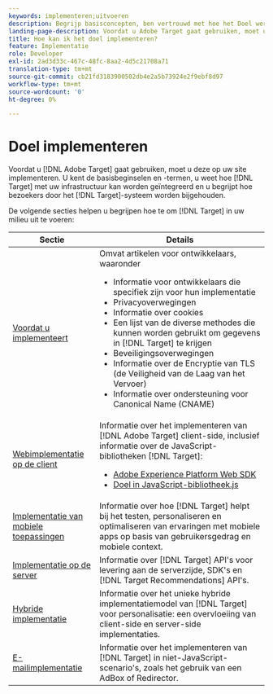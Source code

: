 ```yaml
---
keywords: implementeren;uitvoeren
description: Begrijp basisconcepten, ben vertrouwd met hoe het Doel werkt en met uw infrastructuur integreert, en begrijp hoe de bezoekers worden gevolgd.
landing-page-description: Voordat u Adobe Target gaat gebruiken, moet u het programma implementeren op uw site, enkele basisbeginselen en -termen begrijpen en vertrouwd zijn met de werking van Target.
title: Hoe kan ik het doel implementeren?
feature: Implementatie
role: Developer
exl-id: 2ad3d33c-467c-48fc-8aa2-4d5c21708a71
translation-type: tm+mt
source-git-commit: cb21fd3183900502db4e2a5b73924e2f9ebf8d97
workflow-type: tm+mt
source-wordcount: '0'
ht-degree: 0%

---
```


# Doel implementeren

Voordat u [!DNL Adobe Target] gaat gebruiken, moet u deze op uw site implementeren. U kent de basisbeginselen en -termen, u weet hoe [!DNL Target] met uw infrastructuur kan worden geïntegreerd en u begrijpt hoe bezoekers door het [!DNL Target]-systeem worden bijgehouden.

De volgende secties helpen u begrijpen hoe te om [!DNL Target] in uw milieu uit te voeren:

| Sectie | Details |
| --- | --- |
| [Voordat u implementeert](c-considerations-before-you-implement-target/considerations-before-you-implement-target.md) | Omvat artikelen voor ontwikkelaars, waaronder<ul><li>Informatie voor ontwikkelaars die specifiek zijn voor hun implementatie</li><li>Privacyoverwegingen</li><li>Informatie over cookies<li>Een lijst van de diverse methodes die kunnen worden gebruikt om gegevens in [!DNL Target] te krijgen</li><li>Beveiligingsoverwegingen</li><li>Informatie over de Encryptie van TLS (de Veiligheid van de Laag van het Vervoer)</li><li>Informatie over ondersteuning voor Canonical Name (CNAME)</li></ul> |
| [Webimplementatie op de client](/help/c-implementing-target/c-implementing-target-for-client-side-web/implement-target-for-client-side-web.md) | Informatie over het implementeren van [!DNL Adobe Target] client-side, inclusief informatie over de JavaScript-bibliotheken [!DNL Target]:<ul><li>[Adobe Experience Platform Web SDK](/help/c-implementing-target/c-implementing-target-for-client-side-web/aep-web-sdk.md)</li><li>[Doel in JavaScript-bibliotheek.js](/help/c-implementing-target/c-implementing-target-for-client-side-web/c-how-atjs-works/how-atjs-works.md)</li></ul> |
| [Implementatie van mobiele toepassingen](/help/c-target-mobile-app/target-mobile-app.md) | Informatie over hoe [!DNL Target] helpt bij het testen, personaliseren en optimaliseren van ervaringen met mobiele apps op basis van gebruikersgedrag en mobiele context. |
| [Implementatie op de server](/help/c-implementing-target/c-api-and-sdk-overview/api-and-sdk-overview.md) | Informatie over [!DNL Target] API&#39;s voor levering aan de serverzijde, SDK&#39;s en [!DNL Target Recommendations] API&#39;s. |
| [Hybride implementatie](/help/c-implementing-target/hybrid-implementation.md) | Informatie over het unieke hybride implementatiemodel van [!DNL Target] voor personalisatie: een overvloeiing van client-side en server-side implementaties. |
| [E-mailimplementatie](c-non-javascript-based-implementation/non-javascript-based-implementation.md) | Informatie over het implementeren van [!DNL Target] in niet-JavaScript-scenario&#39;s, zoals het gebruik van een AdBox of Redirector. |
